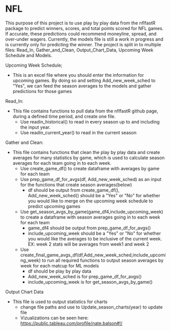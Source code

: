 # NFL

This purpose of this project is to use play by play data from the nflfastR package to predict winners, scores, and total points scored for NFL games. If accurate, these predictions could recommend moneyline, spread, and over-under wagers. Currently,  the models file is still a work in progress and  is currently only for predicting the winner. The project is split in to multiple files: Read_In, Gather_and_Clean, Output_Chart_Data, Upcoming Week Schedule and Models. 

Upcoming Week Schedule;
- This is an excel file where you should enter the information for upcoming games. By doing so and setting Add_new_week_sched to "Yes", we can feed the season averages to the models and gather predictions for those games

Read_In:
- This file contains functions to pull data from the nflfastR github page, during a defined time period, and create one file.
    - Use readin_historical() to read in every season up to and including the input year.
    - Use readin_current_year() to read in the current season

Gather and Clean:
- This file contains functions that clean the play by play data and create averages for many statistics by game, which is used to calculate season averages for each team going in to each week.
    - Use create_game_df() to create dataframe with averages by game for each team
    - Use prep_game_df_for_avgs(df, Add_new_week_sched) as an input for the functions that create season averages(below)
        - df should be output from create_game_df(), Add_new_week_sched() should be a "Yes" or "No" for whether you would like to merge on the upcoming week schedule to predict upcoming games
    - Use get_season_avgs_by_game(game_df4,include_upcoming_week) to create a dataframe with season averages going in to each week for each team
        - game_df4 should be output from prep_game_df_for_avgs()
        - include_upcoming_week should be a "Yes" or "No" for whether you would like the averages to be inclusive of the current week. EX: week 2 stats will be averages from week1 and week 2
    - Use create_final_game_avgs_df(df,Add_new_week_sched,include_upcoming_week) to run all required functions to output season averages by week for each matcup for ML models
        - df should be play by play data
        - Add_new_week_sched is for prep_game_df_for_avgs()
        - include_upcoming_week is for get_season_avgs_by_game()
        
Output Chart Data
 - This file is used to output statistics for charts
    - change file paths and use to Update_season_charts(year) to update file
    - Vizualizations can be seen here: https://public.tableau.com/profile/nate.balson#!/
